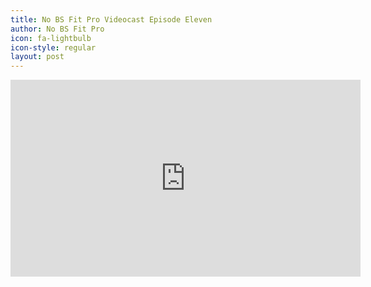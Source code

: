 ```yaml
---
title: No BS Fit Pro Videocast Episode Eleven
author: No BS Fit Pro
icon: fa-lightbulb
icon-style: regular
layout: post
---
```


<div class="video-container"><iframe width="560" height="315" src="https://www.youtube.com/embed/W3c0SjMJL68" frameborder="0" allowfullscreen></iframe></div>

